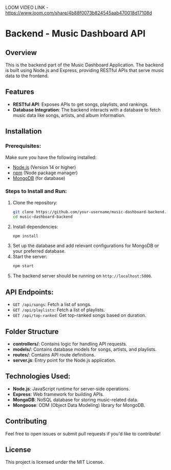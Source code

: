 

LOOM VIDEO LINK - https://www.loom.com/share/4b88f0073b824545aab470018d17108d
# Backend - Music Dashboard API

## Overview
This is the backend part of the Music Dashboard Application. The backend is built using Node.js and Express, providing RESTful APIs that serve music data to the frontend.

## Features
- **RESTful API**: Exposes APIs to get songs, playlists, and rankings.
- **Database Integration**: The backend interacts with a database to fetch music data like songs, artists, and album information.

## Installation

### Prerequisites:
Make sure you have the following installed:
- [Node.js](https://nodejs.org/) (Version 14 or higher)
- [npm](https://www.npmjs.com/) (Node package manager)
- [MongoDB](https://www.mongodb.com/) (for database)

### Steps to Install and Run:
1. Clone the repository:
    ```bash
    git clone https://github.com/your-username/music-dashboard-backend.git
    cd music-dashboard-backend
    ```
2. Install dependencies:
    ```bash
    npm install
    ```
3. Set up the database and add relevant configurations for MongoDB or your preferred database.
4. Start the server:
    ```bash
    npm start
    ```
5. The backend server should be running on `http://localhost:5000`.

## API Endpoints:
- `GET /api/songs`: Fetch a list of songs.
- `GET /api/playlists`: Fetch a list of playlists.
- `GET /api/top-ranked`: Get top-ranked songs based on duration.

## Folder Structure
- **controllers/**: Contains logic for handling API requests.
- **models/**: Contains database models for songs, artists, and playlists.
- **routes/**: Contains API route definitions.
- **server.js**: Entry point for the Node.js application.

## Technologies Used:
- **Node.js**: JavaScript runtime for server-side operations.
- **Express**: Web framework for building APIs.
- **MongoDB**: NoSQL database for storing music-related data.
- **Mongoose**: ODM (Object Data Modeling) library for MongoDB.

## Contributing
Feel free to open issues or submit pull requests if you'd like to contribute!

## License
This project is licensed under the MIT License.